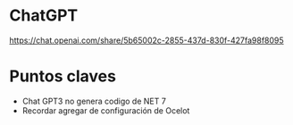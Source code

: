 # ChatGPT
https://chat.openai.com/share/5b65002c-2855-437d-830f-427fa98f8095

# Puntos claves
- Chat GPT3 no genera codigo de NET 7
- Recordar agregar de configuración de Ocelot

